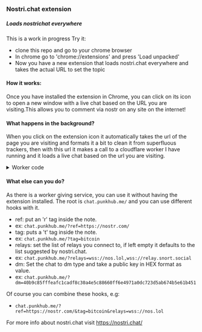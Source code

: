 ### Nostri.chat extension
##### Loads nostrichat everywhere
This is a work in progress
Try it:
- clone this repo and go to your chrome browser
- In chrome go to 'chrome://extensions' and press 'Load unpacked'
- Now you have a new extension that loads nostri.chat everywhere and takes the actual URL to set the topic

#### How it works:
Once you have installed the extension in Chrome, you can click on its icon to open a new window with a live chat based on the URL you are visiting.This allows you to comment via nostr on any site on the internet!

#### What happens in the background?
When you click on the extension icon it automatically takes the url of the page you are visiting and formats it a bit to clean it from superfluous trackers, then with this url it makes a call to a cloudflare worker I have running and it loads a live chat based on the url you are visiting.

<details>
    <summary>Worker code</summary>
    addEventListener("fetch", event => {
    event.respondWith(handleRequest(event.request))
    })

    async function handleRequest(request) {
    try {
        if (request.method === "GET") {
        const url = new URL(request.url);
        const ref = url.searchParams.get("ref");

        let chatReferenceTags = "";
        if (ref) {
            chatReferenceTags = `data-chat-reference-tags="${ref}"`;
        }

        let chatTags = "";
        if (url.searchParams.has("tag")) {
            tag = url.searchParams.get("tag");
            chatTags = `data-chat-tags="${tag}"`
        }

        let relays = "wss://relay.f7z.io,wss://nos.lol,wss://relay.nostr.info,wss://nostr-pub.wellorder.net,wss://relay.current.fyi,wss://relay.nostr.band";
        if (url.searchParams.has("relays")) {
            relays = url.searchParams.get("relays");
        }

        chatType= "GLOBAL"
        dmPub=""
        if (url.searchParams.has("dm")){
            chatType= "DM"
            pub = url.searchParams.get('dm')
            dmPub = `data-website-owner-pubkey="${pub}"`
        }

        const widget = `
            <body>
            <div id="nostri"></div>
            <link rel="stylesheet" href="https://nostri.chat/public/bundle.css">
            <script src="https://nostri.chat/public/bundle.js" data-chat-type="${chatType}" ${chatReferenceTags} ${chatTags} ${dmPub} data-relays="${relays}"></script>
            </body>
        `;
        const headers = { "Content-Type": "text/html" };
        return new Response(widget, { headers });
        }
    } catch (error) {
        console.error("Error occurred: ", error);
        const body = "Error occurred while processing your request.";
        return new Response(body, {
        status: 500,
        statusText: "Error",
        headers: { "Content-Type": "text/plain" },
        });
    }
    }
</details>

#### What else can you do?
As there is a worker giving service, you can use it without having the extension installed.
The root is `chat.punkhub.me/` and you can use different hooks with it.
- ref: put an 'r' tag inside the note. 
- ex: `chat.punkhub.me/?ref=https://nostr.com/`
- tag: puts a 't' tag inside the note.
- ex: `chat.punkhub.me/?tag=bitcoin`
- relays: set the list of relays you connect to, if left empty it defaults to the list suggested by nostri.chat.
- ex: `chat.punkhub.me/?relays=wss://nos.lol,wss://relay.snort.social`
- dm: Set the chat to dm type and take a public key in HEX format as value.
- ex: `chat.punkhub.me/?dm=40b9c85fffeafc1cadf8c30a4e5c88660ff6e4971a0dc723d5ab674b5e61b451`

Of course you can combine these hooks, e.g:
- `chat.punkhub.me/?ref=https://nostr.com/&tag=bitcoin&relays=wss://nos.lol`


For more info about nostri.chat visit https://nostri.chat/